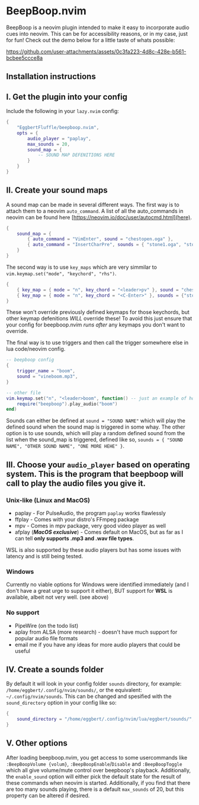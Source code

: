 # BeepBoop.nvim

BeepBoop is a neovim plugin intended to make it easy to incorporate audio cues into neovim. This can be for accessibility reasons, or in my case, just for fun! Check out the demo below for a little taste of whats possible:

https://github.com/user-attachments/assets/0c3fa223-4d8c-428e-b561-bcbee5ccce8a

## Installation instructions

## I. Get the plugin into your config
Include the following in your `lazy.nvim` config:
```lua
{
    "EggbertFluffle/beepboop.nvim",
    opts = {
        audio_player = "paplay",
        max_sounds = 20,
        sound_map = {
            -- SOUND MAP DEFENITIONS HERE
        }
    }
}
```

## II. Create your sound maps
A sound map can be made in several different ways. The first way is to attach them to a neovim `auto_command`. A list of all the auto_commands in neovim can be found here [https://neovim.io/doc/user/autocmd.html](here).
```lua
{
    sound_map = {
        { auto_command = "VimEnter", sound = "chestopen.oga" },
        { auto_command = "InsertCharPre", sounds = { "stone1.oga", "stone2.oga", "stone3.oga" } }
    }
}
```

The second way is to use `key_maps` which are very simmilar to `vim.keymap.set("mode", "keychord", "rhs")`.
```lua
{
    { key_map = { mode = "n", key_chord = "<leader>pv" }, sound = "chestopen.oga" },
    { key_map = { mode = "n", key_chord = "<C-Enter>" }, sounds = {"stone1.oga", "stone2.oga", "stone3.oga", "stone4.oga"} },
}
```
These won't override previously defined keymaps for those keychords, but other keymap defenitions *WILL* override these! To avoid this just ensure that your config for beepboop.nvim *runs after* any keymaps you don't want to override.

The final way is to use triggers and then call the trigger somewhere else in lua code/neovim config.
```lua
-- beepboop config
{
    trigger_name = "boom",
    sound = "vineboom.mp3",
}

-- other file
vim.keymap.set("n", "<leader>boom", function() -- just an example of how it *could* be called
    require("beepboop").play_audio("boom")
end)
```


Sounds can either be defined at `sound = "SOUND NAME"` which will play the defined sound when the sound map is triggered in some whay. The other option is to use sounds, which will play a random defined sound from the list when the sound_map is triggered, defined like so, `sounds = { "SOUND NAME", "OTHER SOUND NAME", "ONE MORE HEHE" }`.

## III. Choose your `audio_player` based on operating system. This is the program that beepboop will call to play the audio files you give it.

### Unix-like (Linux and MacOS) 

* paplay - For PulseAudio, the program `paplay` works flawlessly
* ffplay - Comes with your distro's FFmpeg package
* mpv - Comes in mpv package, very good video player as well
* afplay (***MacOS exclusive***) - Comes default on MacOS, but as far as I can tell **only supports .mp3 and .wav file types**.

WSL is also supported by these audio players but has some issues with latency and is still being tested.

### Windows

Currently no viable options for Windows were identified immediately (and I don't have a great urge to support it either), BUT support for **WSL** is available, albeit not very well. (see above)

### No support
* PipeWire (on the todo list)
* aplay from ALSA (more research) - doesn't have much support for popular audio file formats
* email me if you have any ideas for more audio players that could be useful

## IV. Create a sounds folder
By default it will look in your config folder `sounds` directory, for example: `/home/eggbert/.config/nvim/sounds/`, or the equivalent: `~/.config/nvim/sounds`. This can be changed and spesified with the `sound_directory` option in your config like so:
```lua
{
    sound_directory = "/home/eggbert/.config/nvim/lua/eggbert/sounds/",
}
```

## V. Other options
After loading beepboop.nvim, you get access to some usercommands like `:BeepBoopVolume {volum}`, `:BeepBoopEnable`/`Disable` and `:BeepBoopToggle` which all give volume/mute control over beepboop's playback. Additionally, the `enable_sound` option will either pick the default state for the result of these commands when neovim is started. Additionally, if you find that there are too many sounds playing, there is a default `max_sounds` of 20, but this property can be altered if desired.
